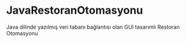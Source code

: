 # JavaRestoranOtomasyonu
Java dilinde yazılmış veri tabanı bağlantısı olan GUI tasarımlı Restoran Otomasyonu 
